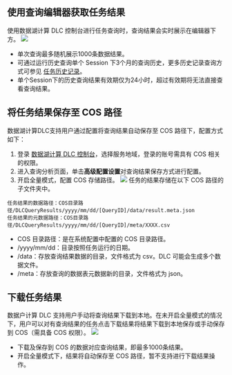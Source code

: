 ## 使用查询编辑器获取任务结果
使用数据湖计算 DLC 控制台进行任务查询时，查询结果会实时展示在编辑器下方。
![](https://qcloudimg.tencent-cloud.cn/raw/8516c4c3e11d8fea34be95007d3037f6.png)
- 单次查询最多随机展示1000条数据结果。
- 可通过运行历史查询单个 Session 下3个月的查询历史，更多历史记录查询方式可参见 [任务历史记录](https://cloud.tencent.com/document/product/1342/61874)。
- 单个Session下的历史查询结果有效期仅为24小时，超过有效期将无法直接查看查询结果。

## 将任务结果保存至 COS 路径
数据湖计算DLC支持用户通过配置将查询结果自动保存至 COS 路径下，配置方式如下：
1. 登录 [数据湖计算 DLC 控制台](https://console.cloud.tencent.com/dlc)，选择服务地域，登录的账号需具有 COS 相关的权限。
2. 进入查询分析页面，单击**高级配置设置**对查询结果保存方式进行配置。
3. 开启全量模式，配置 COS 存储路径。
![](https://qcloudimg.tencent-cloud.cn/raw/4214a540e0f78e0a0acdf65f4c0aca2f.png)
任务的结果存储在以下 COS 路径的子文件夹中。
```
任务结果的数据路径：COS目录路径/DLCQueryResults/yyyy/mm/dd/[QueryID]/data/result.meta.json
任务结果的元数据路径：COS目录路径/DLCQueryResults/yyyy/mm/dd/[QueryID]/meta/XXXX.csv
```
- COS 目录路径：是在系统配置中配置的 COS 目录路径。
- /yyyy/mm/dd：目录按照任务运行的日期。
- /data：存放查询结果数据的目录，文件格式为 csv。DLC 可能会生成多个数据文件。
- /meta：存放查询的数据表元数据新的目录，文件格式为 json。

## 下载任务结果
数据户计算 DLC 支持用户手动将查询结果下载到本地。在未开启全量模式的情况下，用户可以对有查询结果的任务点击下载结果将结果下载到本地保存或手动保存到 COS（需具备 COS 权限）。
![](https://qcloudimg.tencent-cloud.cn/raw/7336a1dca406b2a94a98b7960b8c1b98.png)
- 下载及保存到 COS 的数据对应查询结果，即最多1000条结果。
- 开启全量模式下，结果将自动保存至 COS 路径，暂不支持进行下载结果操作。

